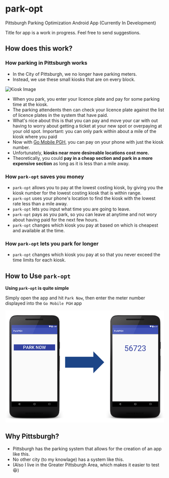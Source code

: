 # park-opt

Pittsburgh Parking Optimization Android App (Currently In Development)

Title for app is a work in progress. Feel free to send suggestions.

## How does this work?

### How parking in Pittsburgh works

* In the City of Pittsburgh, we no longer have parking meters.
* Instead, we use these small kiosks that are on every block.


![Kiosk Image](https://s-media-cache-ak0.pinimg.com/736x/64/5d/dd/645ddd21c1317d398723bdbdb6fbc8ef.jpg "Kiosk Image")


* When you park, you enter your licence plate and pay for some parking time at the kiosk.
* The parking attendents then can check your licence plate against the list of licence plates in the system that have paid.
* What's nice about this is that you can pay and move your car with out having to worry about getting a ticket at your new spot or overpaying at your old spot.
  Important: you can only park within about a mile of the kiosk where you paid
* Now with [Go Mobile PGH](https://play.google.com/store/apps/details?id=net.sharewire.gomobilepgh), you can pay on your phone with just the kiosk number.
* Unfortunately, **kiosks near more desireable locations cost more.**
* Theoretically, you could **pay in a cheap section and park in a more expensive section** as long as it is less than a mile away.

### How `park-opt` saves you money

* `park-opt` allows you to pay at the lowest costing kiosk, by giving you the kiosk number for the lowest costing kiosk that is within range.
* `park-opt` uses your phone's location to find the kiosk with the lowest rate less than a mile away.
* `park-opt` lets you input what time you are going to leave.
* `park-opt` pays as you park, so you can leave at anytime and not wory about having paid for the next few hours.
* `park-opt` changes which kiosk you pay at based on which is cheapest and available at the time.

### How `park-opt` lets you park for longer

* `park-opt` changes which kiosk you pay at so that you never exceed the time limits for each kiosk.

## How to Use `park-opt` 

**Using `park-opt` is quite simple**

Simply open the app and hit `Park Now`, then enter the meter number displayed into the `Go Mobile PGH` app


![UI Image](img/UI-Image.png)


## Why Pittsburgh?

* Pittsburgh has the parking system that allows for the creation of an app like this.
* No other city (to my knowlage) has a system like this.
* (Also I live in the Greater Pittsburgh Area, which makes it easier to test :laughing:)

